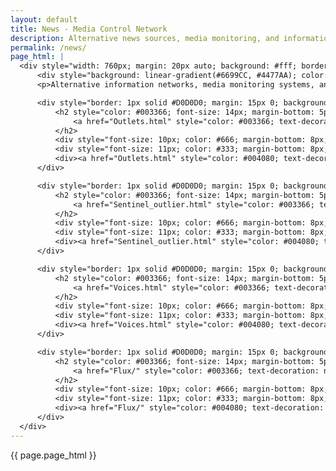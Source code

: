 ```yaml
---
layout: default
title: News - Media Control Network
description: Alternative news sources, media monitoring, and information channels
permalink: /news/
page_html: |
  <div style="width: 760px; margin: 20px auto; background: #fff; border: 1px solid #CCC; padding: 20px;">
      <div style="background: linear-gradient(#6699CC, #4477AA); color: #fff; padding: 10px; font-weight: bold; font-size: 16px; border-bottom: 1px solid #003366; margin: -20px -20px 20px -20px;">News</div>
      <p>Alternative information networks, media monitoring systems, and controlled narrative channels.</p>

      <div style="border: 1px solid #D0D0D0; margin: 15px 0; background: #F8F8F8; padding: 10px;">
          <h2 style="color: #003366; font-size: 14px; margin-bottom: 5px;">
              <a href="Outlets.html" style="color: #003366; text-decoration: none;">Media Outlets</a>
          </h2>
          <div style="font-size: 10px; color: #666; margin-bottom: 8px;">📺 Information Channels</div>
          <div style="font-size: 11px; color: #333; margin-bottom: 8px; font-style: italic;">Controlled media outlets and information distribution networks for narrative management.</div>
          <div><a href="Outlets.html" style="color: #004080; text-decoration: underline; font-size: 11px;">View Outlets →</a></div>
      </div>

      <div style="border: 1px solid #D0D0D0; margin: 15px 0; background: #F8F8F8; padding: 10px;">
          <h2 style="color: #003366; font-size: 14px; margin-bottom: 5px;">
              <a href="Sentinel_outlier.html" style="color: #003366; text-decoration: none;">Sentinel Outlier</a>
          </h2>
          <div style="font-size: 10px; color: #666; margin-bottom: 8px;">🕵️ Intelligence Monitoring</div>
          <div style="font-size: 11px; color: #333; margin-bottom: 8px; font-style: italic;">Advanced monitoring and analysis systems for tracking information flows and public sentiment.</div>
          <div><a href="Sentinel_outlier.html" style="color: #004080; text-decoration: underline; font-size: 11px;">Learn More →</a></div>
      </div>

      <div style="border: 1px solid #D0D0D0; margin: 15px 0; background: #F8F8F8; padding: 10px;">
          <h2 style="color: #003366; font-size: 14px; margin-bottom: 5px;">
              <a href="Voices.html" style="color: #003366; text-decoration: none;">Controlled Voices</a>
          </h2>
          <div style="font-size: 10px; color: #666; margin-bottom: 8px;">🎙️ Narrative Control</div>
          <div style="font-size: 11px; color: #333; margin-bottom: 8px; font-style: italic;">Curated voices and messaging systems for public opinion influence and discourse management.</div>
          <div><a href="Voices.html" style="color: #004080; text-decoration: underline; font-size: 11px;">Manage Voices →</a></div>
      </div>

      <div style="border: 1px solid #D0D0D0; margin: 15px 0; background: #F8F8F8; padding: 10px;">
          <h2 style="color: #003366; font-size: 14px; margin-bottom: 5px;">
              <a href="Flux/" style="color: #003366; text-decoration: none;">Flux Weekly</a>
          </h2>
          <div style="font-size: 10px; color: #666; margin-bottom: 8px;">📰 Alternative Media</div>
          <div style="font-size: 11px; color: #333; margin-bottom: 8px; font-style: italic;">Deep investigative journalism exploring the machinery of change and narrative control.</div>
          <div><a href="Flux/" style="color: #004080; text-decoration: underline; font-size: 11px;">Explore Flux →</a></div>
      </div>
  </div>
---
```


{{ page.page_html }}
